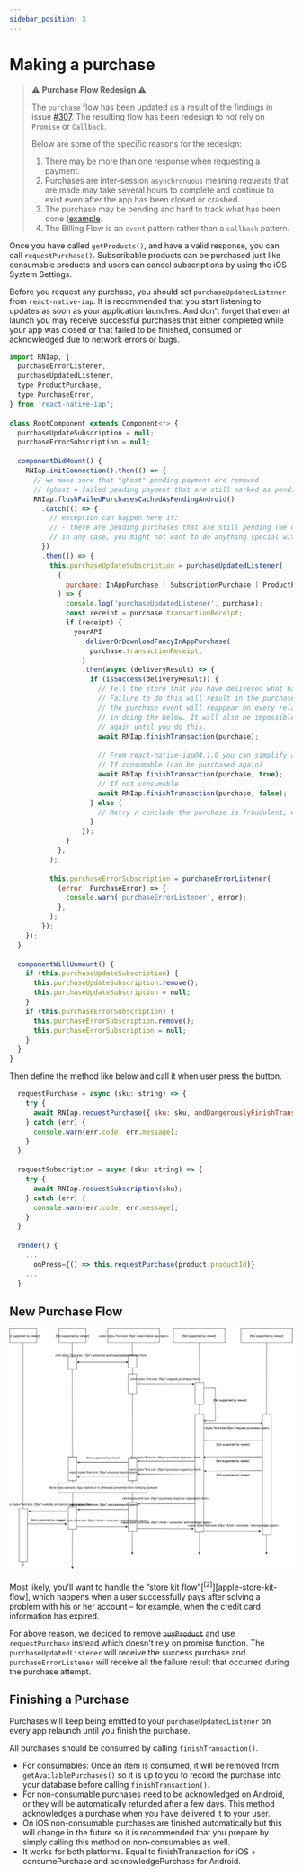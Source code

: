 ```yaml
---
sidebar_position: 3
---
```


# Making a purchase

> :warning: **Purchase Flow Redesign** :warning:
>
> The `purchase` flow has been updated as a result of the findings in issue [#307](https://github.com/dooboolab/react-native-iap/issues/307).
> The resulting flow has been redesign to not rely on `Promise` or `Callback`.
>
> Below are some of the specific reasons for the redesign:
>
> 1. There may be more than one response when requesting a payment.
> 2. Purchases are inter-session `asynchronuous` meaning requests that are made may take several hours to complete and continue to exist even after the app has been closed or crashed.
> 3. The purchase may be pending and hard to track what has been done ([example](https://github.com/dooboolab/react-native-iap/issues/307).
> 4. The Billing Flow is an `event` pattern rather than a `callback` pattern.

Once you have called `getProducts()`, and have a valid response, you can call `requestPurchase()`. Subscribable products can be purchased just like consumable products and users can cancel subscriptions by using the iOS System Settings.

Before you request any purchase, you should set `purchaseUpdatedListener` from `react-native-iap`. It is recommended that you start listening to updates as soon as your application launches. And don't forget that even at launch you may receive successful purchases that either completed while your app was closed or that failed to be finished, consumed or acknowledged due to network errors or bugs.

```javascript
import RNIap, {
  purchaseErrorListener,
  purchaseUpdatedListener,
  type ProductPurchase,
  type PurchaseError,
} from 'react-native-iap';

class RootComponent extends Component<*> {
  purchaseUpdateSubscription = null;
  purchaseErrorSubscription = null;

  componentDidMount() {
    RNIap.initConnection().then(() => {
      // we make sure that "ghost" pending payment are removed
      // (ghost = failed pending payment that are still marked as pending in Google's native Vending module cache)
      RNIap.flushFailedPurchasesCachedAsPendingAndroid()
        .catch(() => {
          // exception can happen here if:
          // - there are pending purchases that are still pending (we can't consume a pending purchase)
          // in any case, you might not want to do anything special with the error
        })
        .then(() => {
          this.purchaseUpdateSubscription = purchaseUpdatedListener(
            (
              purchase: InAppPurchase | SubscriptionPurchase | ProductPurchase,
            ) => {
              console.log('purchaseUpdatedListener', purchase);
              const receipt = purchase.transactionReceipt;
              if (receipt) {
                yourAPI
                  .deliverOrDownloadFancyInAppPurchase(
                    purchase.transactionReceipt,
                  )
                  .then(async (deliveryResult) => {
                    if (isSuccess(deliveryResult)) {
                      // Tell the store that you have delivered what has been paid for.
                      // Failure to do this will result in the purchase being refunded on Android and
                      // the purchase event will reappear on every relaunch of the app until you succeed
                      // in doing the below. It will also be impossible for the user to purchase consumables
                      // again until you do this.
                      await RNIap.finishTransaction(purchase);

                      // From react-native-iap@4.1.0 you can simplify above `method`. Try to wrap the statement with `try` and `catch` to also grab the `error` message.
                      // If consumable (can be purchased again)
                      await RNIap.finishTransaction(purchase, true);
                      // If not consumable
                      await RNIap.finishTransaction(purchase, false);
                    } else {
                      // Retry / conclude the purchase is fraudulent, etc...
                    }
                  });
              }
            },
          );

          this.purchaseErrorSubscription = purchaseErrorListener(
            (error: PurchaseError) => {
              console.warn('purchaseErrorListener', error);
            },
          );
        });
    });
  }

  componentWillUnmount() {
    if (this.purchaseUpdateSubscription) {
      this.purchaseUpdateSubscription.remove();
      this.purchaseUpdateSubscription = null;
    }
    if (this.purchaseErrorSubscription) {
      this.purchaseErrorSubscription.remove();
      this.purchaseErrorSubscription = null;
    }
  }
}
```

Then define the method like below and call it when user press the button.

```javascript
  requestPurchase = async (sku: string) => {
    try {
      await RNIap.requestPurchase({ sku: sku, andDangerouslyFinishTransactionAutomaticallyIOS: false });
    } catch (err) {
      console.warn(err.code, err.message);
    }
  }

  requestSubscription = async (sku: string) => {
    try {
      await RNIap.requestSubscription(sku);
    } catch (err) {
      console.warn(err.code, err.message);
    }
  }

  render() {
    ...
      onPress={() => this.requestPurchase(product.productId)}
    ...
  }
```

## New Purchase Flow

![purchase-flow-sequence](../../static/img/react-native-iapv3.svg)

Most likely, you'll want to handle the “store kit flow”[<sup>\[2\]</sup>][apple-store-kit-flow],
which happens when a user successfully pays after solving a problem with his or her account – for example, when the credit card information has expired.

For above reason, we decided to remove ~~`buyProduct`~~ and use `requestPurchase` instead which doesn't rely on promise function. The `purchaseUpdatedListener` will receive the success purchase and `purchaseErrorListener` will receive all the failure result that occurred during the purchase attempt.

## Finishing a Purchase

Purchases will keep being emitted to your `purchaseUpdatedListener` on every app relaunch until you finish the purchase.

All purchases should be consumed by calling `finishTransaction()`.

- For consumables: Once an item is consumed, it will be removed from `getAvailablePurchases()` so it is up to you to record the purchase into your database before calling `finishTransaction()`.
- For non-consumable purchases need to be acknowledged on Android, or they will be automatically refunded after a few days. This method acknowledges a purchase when you have delivered it to your user.
- On iOS non-consumable purchases are finished automatically but this will change in the future so it is recommended that you prepare by simply calling this method on non-consumables as well.
- It works for both platforms. Equal to finishTransaction for iOS + consumePurchase and acknowledgePurchase for Android.
